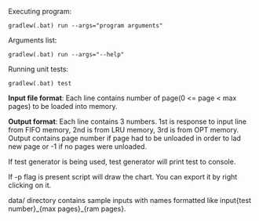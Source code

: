 Executing program:
``` shell script
gradlew(.bat) run --args="program arguments"
```
Arguments list:
``` shell script
gradlew(.bat) run --args="--help"
```
Running unit tests:
``` shell script
gradlew(.bat) test
```
**Input file format**:
Each line contains number of page(0 <= page < max pages) to be loaded into memory.

**Output format**:
Each line contains 3 numbers.
1st is response to input line from FIFO memory,
2nd is from LRU memory,
3rd is from OPT memory.
Output contains page number if page had to be unloaded in order to lad new page or -1 if no pages were unloaded.

If test generator is being used, test generator will print test to console.

If -p flag is present script will draw the chart. You can export it by right clicking on it. 

data/ directory contains sample inputs with names formatted like input{test number}\_{max pages}\_{ram pages}.